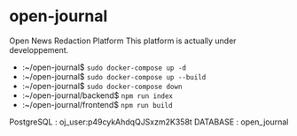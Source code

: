 # open-journal
Open News Redaction Platform
This platform is actually under developpement.

- :~/open-journal$ ```sudo docker-compose up -d```
- :~/open-journal$ ```sudo docker-compose up --build```
- :~/open-journal$ ```sudo docker-compose down```
- :~/open-journal/backend$ ```npm run index```
- :~/open-journal/frontend$ ```npm run build```

PostgreSQL : oj_user:p49cykAhdqQJSxzm2K358t
DATABASE : open_journal
